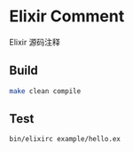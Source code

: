 # Elixir Comment

Elixir 源码注释

## Build

```bash
make clean compile
```

## Test

```bash
bin/elixirc example/hello.ex
```
